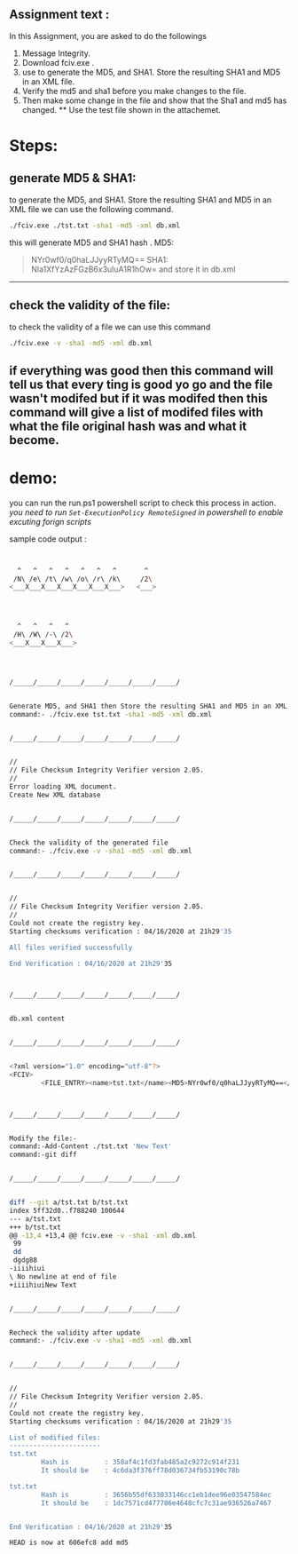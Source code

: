 ## Assignment text :

In this Assignment, you are asked to do the followings
1. Message Integrity.
2. Download fciv.exe .
3. use to generate the MD5, and SHA1. Store the resulting SHA1 and MD5 in an XML file.
4. Verify the md5 and sha1 before you make changes to the file.
5. Then make some change in the file and show that the Sha1 and md5 has changed.
** Use the test file shown in the attachemet.


# Steps:
## generate MD5 & SHA1:
to generate the MD5, and SHA1. Store the resulting SHA1 and MD5 in an XML file we can use the following command.
```bash
./fciv.exe ./tst.txt -sha1 -md5 -xml db.xml
```
this will generate MD5 and SHA1 hash . 
MD5:
> NYr0wf0/q0haLJJyyRTyMQ==
SHA1:
> Nla1XfYzAzFGzB6x3uluA1R1hOw=
and store it in db.xml
--- 
## check the validity of the file:
to check the validity of a file we can use this command 
```bash
./fciv.exe -v -sha1 -md5 -xml db.xml
```
if everything was good then this command will tell us that every ting is good yo go and the file wasn't modifed but if it was modifed then this command will give a list of modifed files with what the file original hash was and what it become.
---
# demo:
you can run the run.ps1 powershell script to check this process in action.
*you need to run `Set-ExecutionPolicy RemoteSigned` in powershell to enable excuting forign scripts*
 

sample code output :
```bash


  ^   ^   ^   ^   ^   ^   ^       ^
 /N\ /e\ /t\ /w\ /o\ /r\ /k\     /2\
<___X___X___X___X___X___X___>   <___>




  ^   ^   ^   ^
 /H\ /W\ /-\ /2\
<___X___X___X___>




/_____/_____/_____/_____/_____/_____/_____/


Generate MD5, and SHA1 then Store the resulting SHA1 and MD5 in an XML file
command:- ./fciv.exe tst.txt -sha1 -md5 -xml db.xml


/_____/_____/_____/_____/_____/_____/_____/


//
// File Checksum Integrity Verifier version 2.05.
//
Error loading XML document.
Create New XML database


/_____/_____/_____/_____/_____/_____/_____/


Check the validity of the generated file
command:- ./fciv.exe -v -sha1 -md5 -xml db.xml


/_____/_____/_____/_____/_____/_____/_____/


//
// File Checksum Integrity Verifier version 2.05.
//
Could not create the registry key.
Starting checksums verification : 04/16/2020 at 21h29'35

All files verified successfully

End Verification : 04/16/2020 at 21h29'35



/_____/_____/_____/_____/_____/_____/_____/


db.xml content


/_____/_____/_____/_____/_____/_____/_____/


<?xml version="1.0" encoding="utf-8"?>
<FCIV>
        <FILE_ENTRY><name>tst.txt</name><MD5>NYr0wf0/q0haLJJyyRTyMQ==</MD5><SHA1>Nla1XfYzAzFGzB6x3uluA1R1hOw=</SHA1></FILE_ENTRY></FCIV>



/_____/_____/_____/_____/_____/_____/_____/


Modify the file:-
command:-Add-Content ./tst.txt 'New Text'
command:-git diff


/_____/_____/_____/_____/_____/_____/_____/


diff --git a/tst.txt b/tst.txt
index 5ff32d0..f788240 100644
--- a/tst.txt
+++ b/tst.txt
@@ -13,4 +13,4 @@ fciv.exe -v -sha1 -xml db.xml
 99
 dd
 dgdg88
-iiiihiui
\ No newline at end of file
+iiiihiuiNew Text


/_____/_____/_____/_____/_____/_____/_____/


Recheck the validity after update
command:- ./fciv.exe -v -sha1 -md5 -xml db.xml


/_____/_____/_____/_____/_____/_____/_____/


//
// File Checksum Integrity Verifier version 2.05.
//
Could not create the registry key.
Starting checksums verification : 04/16/2020 at 21h29'35

List of modified files:
-----------------------
tst.txt
        Hash is         : 358af4c1fd3fab485a2c9272c914f231
        It should be    : 4c6da3f376ff78d036734fb53190c78b

tst.txt
        Hash is         : 3656b55df633033146cc1eb1dee96e03547584ec
        It should be    : 1dc7571cd477786e4648cfc7c31ae936526a7467


End Verification : 04/16/2020 at 21h29'35

HEAD is now at 606efc8 add md5
```



